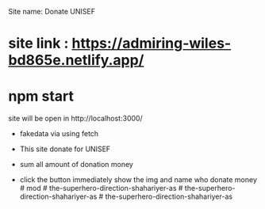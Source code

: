 <!-- site name  -->

Site name: Donate UNISEF

<!-- live site link  -->
#  site link : https://admiring-wiles-bd865e.netlify.app/


# npm start 
site will be open in  http://localhost:3000/

<!-- fake json data  -->

* fakedata  via using fetch 

<!-- site work  -->

* This site donate for UNISEF

*  sum all amount of donation money 

*  click the button  immediately show the img and name who donate money
#   m o d 
 
 #   t h e - s u p e r h e r o - d i r e c t i o n - s h a h a r i y e r - a s 
 
 #   t h e - s u p e r h e r o - d i r e c t i o n - s h a h a r i y e r - a s  
 #   t h e - s u p e r h e r o - d i r e c t i o n - s h a h a r i y e r - a s  
 